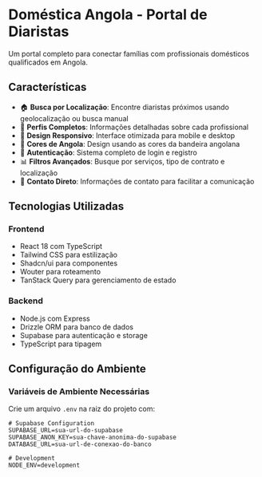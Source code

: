 # Doméstica Angola - Portal de Diaristas

Um portal completo para conectar famílias com profissionais domésticos qualificados em Angola.

## Características

- 🏠 **Busca por Localização**: Encontre diaristas próximos usando geolocalização ou busca manual
- 👤 **Perfis Completos**: Informações detalhadas sobre cada profissional
- 📱 **Design Responsivo**: Interface otimizada para mobile e desktop
- 🎨 **Cores de Angola**: Design usando as cores da bandeira angolana
- 🔐 **Autenticação**: Sistema completo de login e registro
- 📊 **Filtros Avançados**: Busque por serviços, tipo de contrato e localização
- 📧 **Contato Direto**: Informações de contato para facilitar a comunicação

## Tecnologias Utilizadas

### Frontend
- React 18 com TypeScript
- Tailwind CSS para estilização
- Shadcn/ui para componentes
- Wouter para roteamento
- TanStack Query para gerenciamento de estado

### Backend
- Node.js com Express
- Drizzle ORM para banco de dados
- Supabase para autenticação e storage
- TypeScript para tipagem

## Configuração do Ambiente

### Variáveis de Ambiente Necessárias

Crie um arquivo `.env` na raiz do projeto com:

```env
# Supabase Configuration
SUPABASE_URL=sua-url-do-supabase
SUPABASE_ANON_KEY=sua-chave-anonima-do-supabase
DATABASE_URL=sua-url-de-conexao-do-banco

# Development
NODE_ENV=development
